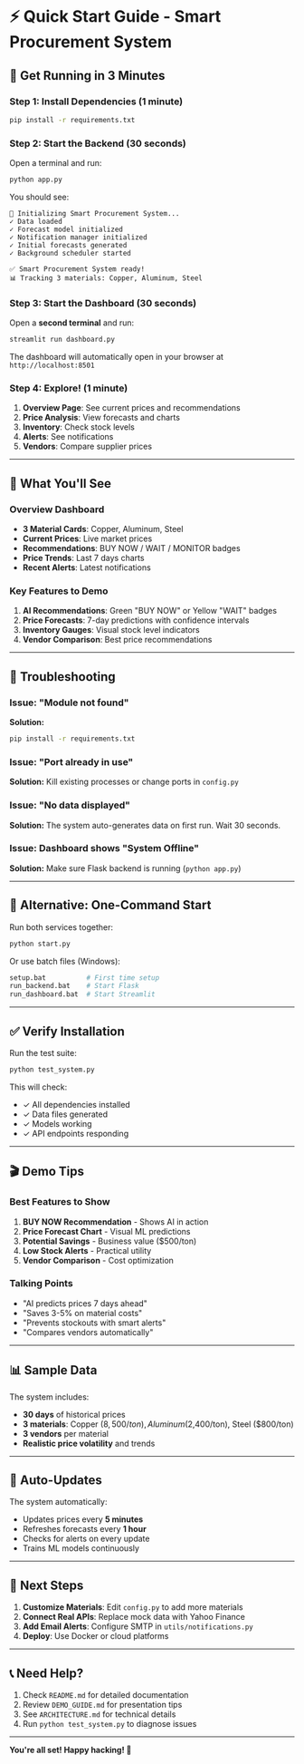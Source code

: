 # ⚡ Quick Start Guide - Smart Procurement System

## 🚀 Get Running in 3 Minutes

### Step 1: Install Dependencies (1 minute)
```bash
pip install -r requirements.txt
```

### Step 2: Start the Backend (30 seconds)
Open a terminal and run:
```bash
python app.py
```

You should see:
```
🚀 Initializing Smart Procurement System...
✓ Data loaded
✓ Forecast model initialized
✓ Notification manager initialized
✓ Initial forecasts generated
✓ Background scheduler started

✅ Smart Procurement System ready!
📊 Tracking 3 materials: Copper, Aluminum, Steel
```

### Step 3: Start the Dashboard (30 seconds)
Open a **second terminal** and run:
```bash
streamlit run dashboard.py
```

The dashboard will automatically open in your browser at `http://localhost:8501`

### Step 4: Explore! (1 minute)
1. **Overview Page**: See current prices and recommendations
2. **Price Analysis**: View forecasts and charts
3. **Inventory**: Check stock levels
4. **Alerts**: See notifications
5. **Vendors**: Compare supplier prices

---

## 🎯 What You'll See

### Overview Dashboard
- **3 Material Cards**: Copper, Aluminum, Steel
- **Current Prices**: Live market prices
- **Recommendations**: BUY NOW / WAIT / MONITOR badges
- **Price Trends**: Last 7 days charts
- **Recent Alerts**: Latest notifications

### Key Features to Demo
1. **AI Recommendations**: Green "BUY NOW" or Yellow "WAIT" badges
2. **Price Forecasts**: 7-day predictions with confidence intervals
3. **Inventory Gauges**: Visual stock level indicators
4. **Vendor Comparison**: Best price recommendations

---

## 🔧 Troubleshooting

### Issue: "Module not found"
**Solution:**
```bash
pip install -r requirements.txt
```

### Issue: "Port already in use"
**Solution:** Kill existing processes or change ports in `config.py`

### Issue: "No data displayed"
**Solution:** The system auto-generates data on first run. Wait 30 seconds.

### Issue: Dashboard shows "System Offline"
**Solution:** Make sure Flask backend is running (`python app.py`)

---

## 📱 Alternative: One-Command Start

Run both services together:
```bash
python start.py
```

Or use batch files (Windows):
```bash
setup.bat          # First time setup
run_backend.bat    # Start Flask
run_dashboard.bat  # Start Streamlit
```

---

## ✅ Verify Installation

Run the test suite:
```bash
python test_system.py
```

This will check:
- ✓ All dependencies installed
- ✓ Data files generated
- ✓ Models working
- ✓ API endpoints responding

---

## 🎬 Demo Tips

### Best Features to Show
1. **BUY NOW Recommendation** - Shows AI in action
2. **Price Forecast Chart** - Visual ML predictions
3. **Potential Savings** - Business value ($500/ton)
4. **Low Stock Alerts** - Practical utility
5. **Vendor Comparison** - Cost optimization

### Talking Points
- "AI predicts prices 7 days ahead"
- "Saves 3-5% on material costs"
- "Prevents stockouts with smart alerts"
- "Compares vendors automatically"

---

## 📊 Sample Data

The system includes:
- **30 days** of historical prices
- **3 materials**: Copper ($8,500/ton), Aluminum ($2,400/ton), Steel ($800/ton)
- **3 vendors** per material
- **Realistic price volatility** and trends

---

## 🔄 Auto-Updates

The system automatically:
- Updates prices every **5 minutes**
- Refreshes forecasts every **1 hour**
- Checks for alerts on every update
- Trains ML models continuously

---

## 🎯 Next Steps

1. **Customize Materials**: Edit `config.py` to add more materials
2. **Connect Real APIs**: Replace mock data with Yahoo Finance
3. **Add Email Alerts**: Configure SMTP in `utils/notifications.py`
4. **Deploy**: Use Docker or cloud platforms

---

## 📞 Need Help?

1. Check `README.md` for detailed documentation
2. Review `DEMO_GUIDE.md` for presentation tips
3. See `ARCHITECTURE.md` for technical details
4. Run `python test_system.py` to diagnose issues

---

**You're all set! Happy hacking! 🚀**
